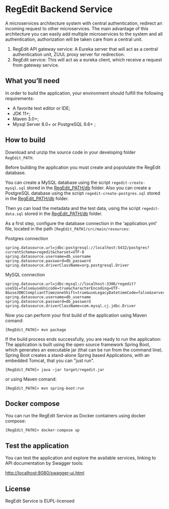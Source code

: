 # RegEdit Backend Service

A microservices architecture system with central authentication, redirect an incoming request to other microservices. The main advantage of this architecture you can easily add multiple microservices to the system and all authentication, authorization will be taken care from a central unit.

 1.  RegEdit API gateway service: A Eureka server that will act as a central authentication unit, ZUUL proxy server for redirection.
 2.  RegEdit service: This will act as a eureka client, which receive a request from gateway service.


## What you’ll need
In order to build the application, your environment should fulfill the following requirements:

* A favorite text editor or IDE;
* JDK 11+; 
* Maven 3.0+;
* Mysql Server 8.0+ or PostgreSQL 9.6+ ;  


## How to build
Download and unzip the source code in your developing folder `RegEdit_PATH`.

Before building the application you must create and popolulate the RegEdit database.

You can create a MySQL database using the script `regedit-create-mysql.sql` stored in the [RegEdit_PATH/db](db/regedit-create-mysql.sql) folder.
Also you can create a PostgreSQL database using the script `regedit-create-postgres.sql` stored in the [RegEdit_PATH/db](db/regedit-create-postgres.sql) folder.

Then yo can load the metadata and the test data, using the script `regedit-data.sql` stored in the [RegEdit_PATH/db](db/regedit-data.sql) folder.

As a first step, configure the database connection in the 'application.yml' file, located in the path `[RegEdit_PATH]/src/main/resources`:

Postgres connection
```
spring.datasource.url=jdbc:postgresql://localhost:5432/postgres?currentSchema=regedit&charset=UTF-8
spring.datasource.username=db_username
spring.datasource.password=db_password
spring.datasource.driverClassName=org.postgresql.Driver
```
MySQL connection
```
spring.datasource.url=jdbc:mysql://localhost:3306/regedit?useSSL=false&useUnicode=true&characterEncoding=UTF-8&useJDBCCompliantTimezoneShift=true&useLegacyDatetimeCode=false&serverTimezone=UTC
spring.datasource.username=db_username
spring.datasource.password=db_password
spring.datasource.driverClassName=com.mysql.cj.jdbc.Driver
```

Now you can perform your first build of the application using Maven comand:
```
[RegEdit_PATH]> mvn package
```
If the build process ends successfully, you are ready to run the application:
The application is built using the open source framework Spring Boot, which generates an 
executable jar (that can be run from the command line). Spring Boot creates a stand-alone Spring 
based Applications, with an embedded Tomcat, that you can "just run".
```
[RegEdit_PATH]> java –jar target/regedit.jar
```
or using Maven comand:
```
[RegEdit_PATH]> mvn spring-boot:run 
```
## Docker compose
You can run the RegEdit Service as Docker containers using docker compose: 
```
[RegEdit_PATH]> docker-compose up
```

## Test the application 
You can test the application and explore the available services, linking to API documentation  by Swagger tools:

[http://localhost:8080/swagger-ui.html](http://localhost:8080/swagger-ui.html) 


## License
RegEdit Service is EUPL-licensed

